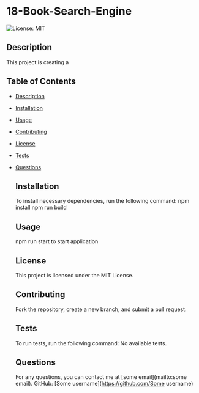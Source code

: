 # 18-Book-Search-Engine

![License: MIT](https://img.shields.io/badge/License-MIT-green)

  
  ## Description
  This project is creating a   


  ## Table of Contents
- [Description](#description)
- [Installation](#installation)
- [Usage](#usage)
- [Contributing](#contributing)
- [License](#license)
- [Tests](#tests)
- [Questions](#questions)


  ## Installation
  To install necessary dependencies, run the following command:
  npm install
  npm run build


  ## Usage
  npm run start to start application


  ## License
  This project is licensed under the MIT License.


  ## Contributing
  Fork the repository, create a new branch, and submit a pull request.


  ## Tests
  To run tests, run the following command:
  No available tests.


  ## Questions
  For any questions, you can contact me at [some email](mailto:some email).
  GitHub: [Some username](https://github.com/Some username)